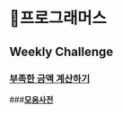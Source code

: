 # :pushpin:**프로그래머스** 

## **Weekly Challenge**
### [**부족한 금액 계산하기**](https://github.com/kimcno3/algorithms/blob/main/programmers/moneyCalculator.md)
###[**모음사전**](https://github.com/kimcno3/algorithms/blob/main/programmers/vowelsDictionary.md)